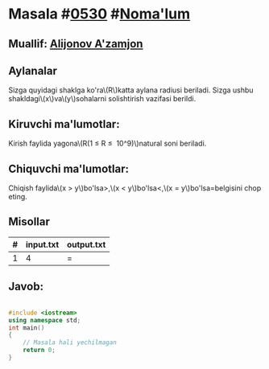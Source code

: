 
<h1>Masala #<a href="https://robocontest.uz/tasks/0530">0530</a> #<a href="https://robocontest.uz/tasks?category=1">Noma'lum</a></h1>
<h2> Muallif: <a href="https://robocontest.uz/profile/legend2303">Alijonov A'zamjon</a></h2>
<h2>Aylanalar</h2>
<p>Sizga quyidagi shaklga ko'ra\(R\)katta aylana radiusi beriladi. Sizga ushbu shakldagi\(x\)va\(y\)sohalarni solishtirish vazifasi berildi.
</p>
<h2>Kiruvchi ma'lumotlar:</h2>
<p>Kirish faylida yagona\(R(1 ≤ R ≤  10^9)\)natural soni beriladi.</p>
<h2>Chiquvchi ma'lumotlar:</h2>
<p>Chiqish faylida\(x > y\)bo'lsa>,\(x < y\)bo'lsa<,\(x = y\)bo'lsa=belgisini chop eting.</p>
<h2>Misollar</h2>
<table>
    <thead>
        <tr>
            <th>#</th>
            <th>input.txt</th>
            <th>output.txt</th>
        </tr>
    </thead>
    <tbody>
            <tr>
                <td>1</td>
                <td>4</td>
                <td>=</td>
            </tr>
    </tbody>
    </table>
    
<h2>Javob:</h2>

######
```cpp
#include <iostream>
using namespace std;
int main()
{
    // Masala hali yechilmagan
    return 0;
}
```
